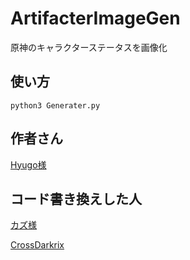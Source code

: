 # ArtifacterImageGen

原神のキャラクターステータスを画像化

## 使い方

```
python3 Generater.py
```

## 作者さん

[Hyugo様](https://twitter.com/hyugo_genshin)

## コード書き換えした人

[カズ様](https://twitter.com/kaz_m_gaming)

[CrossDarkrix](https://github.com/CrossDarkrix)